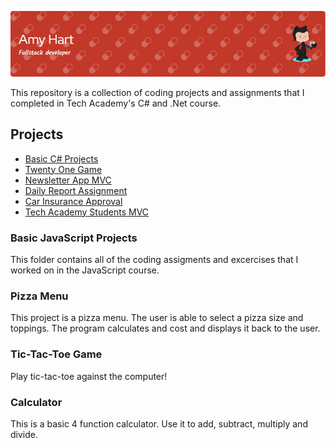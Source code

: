 

![](https://github.com/ahart8/Basic_CSharp_Projects/blob/main/github-header-image.png)



 This repository is a collection of coding projects and assignments that I completed in Tech Academy's C# and .Net course.
## Projects
- [Basic C# Projects](./)
- [Twenty One Game](./TwentyOne)
- [Newsletter App MVC](./NewsletterAppMVC)
- [Daily Report Assignment](./DailyReportAssignment)
- [Car Insurance Approval](./CarInsuranceApproval)
- [Tech Academy Students MVC](./TechAcadStuentsMVC)

### Basic JavaScript Projects
This folder contains all of the coding assigments and excercises that I worked on in the JavaScript course.
 
### Pizza Menu
This project is a pizza menu. The user is able to select a pizza size and toppings. The program calculates and cost and displays it back to the user.

### Tic-Tac-Toe Game
Play tic-tac-toe against the computer!

### Calculator
This is a basic 4 function calculator. Use it to add, subtract, multiply and divide.
